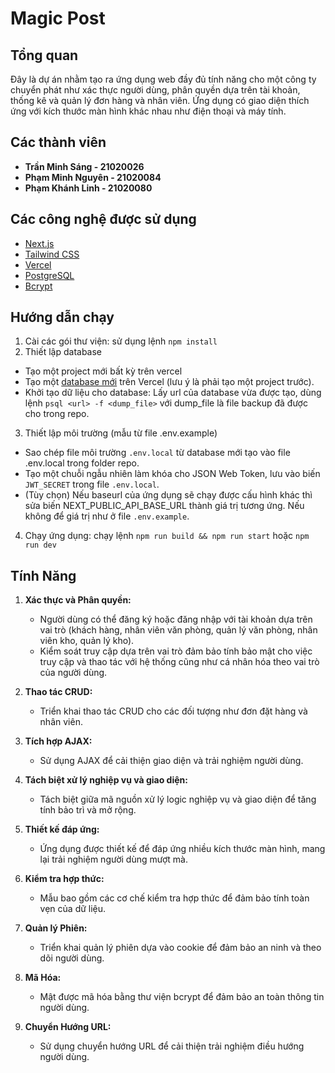 # Magic Post

## Tổng quan
Đây là dự án nhằm tạo ra ứng dụng web đầy đủ tính năng cho một công ty chuyển phát như xác thực người dùng, phân quyền dựa trên tài khoản, thống kê và quản lý đơn hàng và nhân viên. Ứng dụng có giao diện thích ứng với kích thước màn hình khác nhau như điện thoại và máy tính. 

## Các thành viên
- **Trần Minh Sáng - 21020026**
- **Phạm Minh Nguyên - 21020084**
- **Phạm Khánh Linh - 21020080**


## Các công nghệ được sử dụng
- [Next.js](https://nextjs.org/)
- [Tailwind CSS](https://tailwindcss.com/)
- [Vercel](https://vercel.com/)
- [PostgreSQL](https://www.postgresql.org/)
- [Bcrypt](https://www.npmjs.com/package/bcryptjs)


## Hướng dẫn chạy
1. Cài các gói thư viện: sử dụng lệnh `npm install`
2. Thiết lập database
 - Tạo một project mới bất kỳ trên vercel 
 - Tạo một [database mới](https://vercel.com/docs/storage/vercel-postgres/quickstart) trên Vercel (lưu ý là phải tạo một project trước).
 - Khởi tạo dữ liệu cho database: Lấy url của database vừa được tạo, dùng lệnh `psql <url> -f <dump_file>` với dump_file là file backup đã được cho trong repo.
3. Thiết lập môi trường (mẫu từ file .env.example)
 - Sao chép file môi trường `.env.local` từ database mới tạo vào file .env.local trong folder repo.
 - Tạo một chuỗi ngẫu nhiên làm khóa cho JSON Web Token, lưu vào biến `JWT_SECRET` trong file `.env.local`.
 - (Tùy chọn) Nếu baseurl của ứng dụng sẽ chạy được cấu hình khác thì sửa biến NEXT_PUBLIC_API_BASE_URL thành giá trị tương ứng. Nếu không để giá trị như ở file `.env.example`. 
4. Chạy ứng dụng: chạy lệnh `npm run build && npm run start` hoặc `npm run dev`

## Tính Năng

1. **Xác thực và Phân quyền:**
   - Người dùng có thể đăng ký hoặc đăng nhập với tài khoản dựa trên vai trò (khách hàng, nhân viên văn phòng, quản lý văn phòng, nhân viên kho, quản lý kho).
   - Kiểm soát truy cập dựa trên vai trò đảm bảo tính bảo mật cho việc truy cập và thao tác với hệ thống cũng như cá nhân hóa theo vai trò của người dùng.

2. **Thao tác CRUD:**
   - Triển khai thao tác CRUD cho các đối tượng như đơn đặt hàng và nhân viên.


3. **Tích hợp AJAX:**
   - Sử dụng AJAX để cải thiện giao diện và trải nghiệm người dùng.

4. **Tách biệt xử lý nghiệp vụ và giao diện:**
   - Tách biệt giữa mã nguồn xử lý logic nghiệp vụ và giao diện để tăng tính bảo trì và mở rộng.

5. **Thiết kế đáp ứng:**
   - Ứng dụng được thiết kế để đáp ứng nhiều kích thước màn hình, mang lại trải nghiệm người dùng mượt mà.

6. **Kiểm tra hợp thức:**
   - Mẫu bao gồm các cơ chế kiểm tra hợp thức để đảm bảo tính toàn vẹn của dữ liệu.

7. **Quản lý Phiên:**
   - Triển khai quản lý phiên dựa vào cookie để đảm bảo an ninh và theo dõi người dùng.

8. **Mã Hóa:**
   - Mật được mã hóa bằng thư viện bcrypt để đảm bảo an toàn thông tin người dùng.

9. **Chuyển Hướng URL:**
    - Sử dụng chuyển hướng URL để cải thiện trải nghiệm điều hướng người dùng.